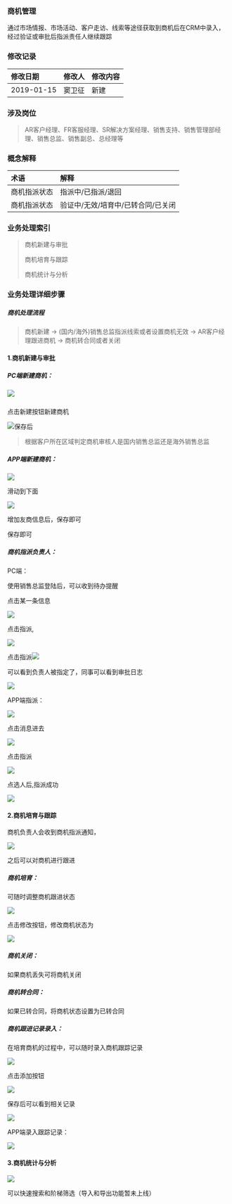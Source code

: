 ### 商机管理

通过市场情报、市场活动、客户走访、线索等途径获取到商机后在CRM中录入，经过验证或审批后指派责任人继续跟踪

### 修改记录

| 修改日期 | 修改人 | 修改内容 |
| :--- | :--- | :--- |
| 2019-01-15 | 窦卫征 | 新建 |

### 涉及岗位

> AR客户经理、FR客服经理、SR解决方案经理、销售支持、销售管理部经理、销售总监、销售副总、总经理等

### 概念解释

| 术语 | 解释 |
| :--- | :--- |
| 商机指派状态 | 指派中/已指派/退回 |
| 商机指派状态 | 验证中/无效/培育中/已转合同/已关闭 |

### 业务处理索引

> 商机新建与审批
>
> 商机培育与跟踪
>
> 商机统计与分析

### 业务处理详细步骤

##### 商机处理流程

> 商机新建 -&gt; \(国内/海外\)销售总监指派线索或者设置商机无效 -&gt; AR客户经理跟进商机 -&gt; 商机转合同或者关闭

#### 1.商机新建与审批

##### PC端新建商机：

##### ![](/assets/sjlb8112.png)

点击新建按钮新建商机

![](/assets/xjsj28811.png)保存后

> 根据客户所在区域判定商机审核人是国内销售总监还是海外销售总监

##### APP端新建商机：

![](/assets/appxjsj1853.png)

滑动到下面

![](/assets/srbjsjcp1853.png)

增加友商信息后，保存即可

保存即可

##### 商机指派负责人：

PC端：

使用销售总监登陆后，可以收到待办提醒

点击某一条信息

![](/assets/sjxqzp28811.png)

点击指派,

![](/assets/zptcks1182.png)

点击指派![](/assets/sjzpxx2881.png)

可以看到负责人被指定了，同事可以看到审批日志

![](/assets/sjsprz2881.png)

APP端指派：

![](/assets/appx28111.png)

点击消息进去

![](/assets/xsj122a.png)

点击指派

![](/assets/xzryjm1905.png)

点选人后,指派成功

![](/assets/zpcg1907.png)

#### 2.商机培育与跟踪

商机负责人会收到商机指派通知，

![](/assets/sjzptz2881.png)

之后可以对商机进行跟进

##### 商机培育：

可随时调整商机跟进状态

![](/assets/xgsj1908.png)

点击修改按钮，修改商机状态为

![](/assets/xgztlm1909.png)

##### 商机关闭：

如果商机丢失可将商机关闭

##### 商机转合同：

如果已转合同，将商机状态设置为已转合同

##### 商机跟进记录录入：

在培育商机的过程中，可以随时录入商机跟踪记录

![](/assets/tjsjgzjl22.png)

点击添加按钮

![](/assets/2kd211.png)

保存后可以看到相关记录

![](/assets/281kksa.png)

APP端录入跟踪记录：

![](/assets/lrsjgzjl1910.png)

#### 3.商机统计与分析

![](/assets/kssxycl22.png)

可以快速搜索和阶梯筛选（导入和导出功能暂未上线）

